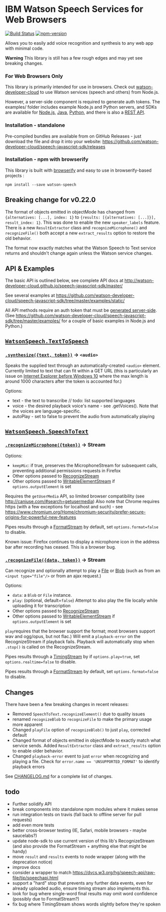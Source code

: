 IBM Watson Speech Services for Web Browsers
===========================================

[![Build Status](https://travis-ci.org/watson-developer-cloud/speech-javascript-sdk.svg?branch=master)](https://travis-ci.org/watson-developer-cloud/speech-javascript-sdk)
[![npm-version](https://img.shields.io/npm/v/watson-speech.svg)](https://www.npmjs.com/package/watson-speech)

Allows you to easily add voice recognition and synthesis to any web app with minimal code. 

**Warning** This library is still has a few rough edges and may yet see breaking changes.


###  For Web Browsers Only
This library is primarily intended for use in browsers. 
Check out [watson-developer-cloud](https://www.npmjs.com/package/watson-developer-cloud) to use Watson services (speech and others) from Node.js.

However, a server-side component is required to generate auth tokens. 
The examples/ folder includes example Node.js and Python servers, and SDKs are available for [Node.js](https://github.com/watson-developer-cloud/node-sdk#authorization), 
[Java](https://github.com/watson-developer-cloud/java-sdk), 
[Python](https://github.com/watson-developer-cloud/python-sdk/blob/master/examples/authorization_v1.py), 
and there is also a [REST API](http://www.ibm.com/smarterplanet/us/en/ibmwatson/developercloud/doc/getting_started/gs-tokens.shtml).


### Installation - standalone

Pre-compiled bundles are available from on GitHub Releases - just download the file and drop it into your website: https://github.com/watson-developer-cloud/speech-javascript-sdk/releases


### Installation - npm with browserify

This library is built with [browserify](http://browserify.org/) and easy to use in browserify-based projects :

    npm install --save watson-speech

Breaking change for v0.22.0
----------------------------

The format of objects emitted in objectMode has changed from `{alternatives: [...], index: 1}` to `{results: [{alternatives: [...]}], result_index: 1}`.
This was done to enable the new `speaker_labels` feature.
There is a new `ResultExtractor` class and `recognizeMicrophone()` and `recognizeFile()` both accept a new `extract_results` option to restore the old behavior.

The format now exactly matches what the Watson Speech to Text service returns and shouldn't change again unless the Watson service changes.


API & Examples
--------------

The basic API is outlined below, see complete API docs at http://watson-developer-cloud.github.io/speech-javascript-sdk/master/

See several examples at https://github.com/watson-developer-cloud/speech-javascript-sdk/tree/master/examples/static/

All API methods require an auth token that must be [generated server-side](https://github.com/watson-developer-cloud/node-sdk#authorization). 
(See https://github.com/watson-developer-cloud/speech-javascript-sdk/tree/master/examples/ for a couple of basic examples in Node.js and Python.)

## [`WatsonSpeech.TextToSpeech`](http://watson-developer-cloud.github.io/speech-javascript-sdk/master/module-watson-speech_text-to-speech.html)

### [`.synthesize({text, token})`](http://watson-developer-cloud.github.io/speech-javascript-sdk/master/module-watson-speech_text-to-speech_synthesize.html) -> `<audio>`

Speaks the supplied text through an automatically-created `<audio>` element. 
Currently limited to text that can fit within a GET URL (this is particularly an issue on [Internet Explorer before Windows 10](http://stackoverflow.com/questions/32267442/url-length-limitation-of-microsoft-edge)
where the max length is around 1000 characters after the token is accounted for.)

Options: 
* text - the text to transcribe // todo: list supported languages
* voice - the desired playback voice's name - see .getVoices(). Note that the voices are language-specific.
* autoPlay - set to false to prevent the audio from automatically playing


## [`WatsonSpeech.SpeechToText`](http://watson-developer-cloud.github.io/speech-javascript-sdk/master/module-watson-speech_speech-to-text.html)


### [`.recognizeMicrophone({token})`](http://watson-developer-cloud.github.io/speech-javascript-sdk/master/module-watson-speech_speech-to-text_recognize-microphone.html) -> Stream

Options: 
* `keepMic`: if true, preserves the MicrophoneStream for subsequent calls, preventing additional permissions requests in Firefox
* Other options passed to [RecognizeStream]
* Other options passed to [WritableElementStream] if `options.outputElement` is set

Requires the `getUserMedia` API, so limited browser compatibility (see http://caniuse.com/#search=getusermedia) 
Also note that Chrome requires https (with a few exceptions for localhost and such) - see https://www.chromium.org/Home/chromium-security/prefer-secure-origins-for-powerful-new-features

Pipes results through a [FormatStream] by default, set `options.format=false` to disable.

Known issue: Firefox continues to display a microphone icon in the address bar after recording has ceased. This is a browser bug.


### [`.recognizeFile({data, token})`](http://watson-developer-cloud.github.io/speech-javascript-sdk/master/module-watson-speech_speech-to-text_recognize-file.html) -> Stream

Can recognize and optionally attempt to play a [File](https://developer.mozilla.org/en-US/docs/Web/API/File) or [Blob](https://developer.mozilla.org/en-US/docs/Web/API/Blob)
(such as from an `<input type="file"/>` or from an ajax request.)

Options: 
* `data`: a `Blob` or `File` instance. 
* `play`: (optional, default=`false`) Attempt to also play the file locally while uploading it for transcription 
* Other options passed to [RecognizeStream]
* Other options passed to [WritableElementStream] if `options.outputElement` is set

`play`requires that the browser support the format; most browsers support wav and ogg/opus, but not flac.) 
Will emit a `playback-error` on the RecognizeStream if playback fails. 
Playback will automatically stop when `.stop()` is called on the RecognizeStream.

Pipes results through a [TimingStream] by if `options.play=true`, set `options.realtime=false` to disable.

Pipes results through a [FormatStream] by default, set `options.format=false` to disable.


## Changes

There have been a few breaking changes in recent releases:

* Removed `SpeechToText.recognizeElement()` due to quality issues
* renamed `recognizeBlob` to `recognizeFile` to make the primary usage more apparent
* Changed `playFile` option of `recognizeBlob()` to just `play`, corrected default
* Changed format of objects emitted in objectMode to exactly match what service sends. Added `ResultExtractor` class and `extract_results` option to enable older behavior.
* Changed `playback-error` event to just `error` when recognizing and playing a file. Check for `error.name == 'UNSUPPORTED_FORMAT'` to identify playback errors

See [CHANGELOG.md](CHANGELOG.md) for a complete list of changes.

## todo

* Further solidify API
* break components into standalone npm modules where it makes sense
* run integration tests on travis (fall back to offline server for pull requests)
* add even more tests
* better cross-browser testing (IE, Safari, mobile browsers - maybe saucelabs?)
* update node-sdk to use current version of this lib's RecognizeStream (and also provide the FormatStream + anything else that might be handy)
* move `result` and `results` events to node wrapper (along with the deprecation notice)
* improve docs
* consider a wrapper to match https://dvcs.w3.org/hg/speech-api/raw-file/tip/speechapi.html
* support a "hard" stop that prevents any further data events, even for already uploaded audio, ensure timing stream also implements this.
* look for bug where single-word final results may omit word confidence (possibly due to FormatStream?)
* fix bug where TimingStream shows words slightly before they're spoken

[RecognizeStream]: http://watson-developer-cloud.github.io/speech-javascript-sdk/master/RecognizeStream.html
[TimingStream]: http://watson-developer-cloud.github.io/speech-javascript-sdk/master/TimingStream.html
[FormatStream]: http://watson-developer-cloud.github.io/speech-javascript-sdk/master/FormatStream.html
[WritableElementStream]: http://watson-developer-cloud.github.io/speech-javascript-sdk/master/WritableElementStream.html
